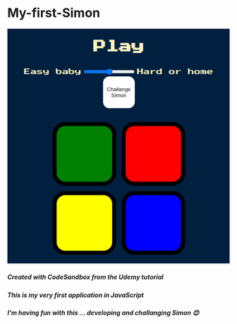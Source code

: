 # My-first-Simon
![Screenshot](screenshot.png)
##### Created with CodeSandbox from the Udemy tutorial
##### This is my very first application in JavaScript
##### I'm having fun with this ... developing and challanging Simon 😊
